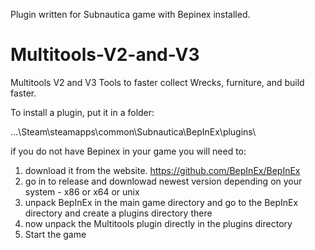 Plugin written for Subnautica game with Bepinex installed.

# Multitools-V2-and-V3

Multitools V2 and V3 Tools to faster collect Wrecks, furniture, and build faster.

To install a plugin, put it in a folder:

...\Steam\steamapps\common\Subnautica\BepInEx\plugins\

if you do not have Bepinex in your game you will need to:

1) download it from the website. https://github.com/BepInEx/BepInEx
2) go in to release and downlowad newest version depending on your system - x86 or x64 or unix 
3) unpack BepInEx in the main game directory and go to the BepInEx directory and create a plugins directory there
4) now unpack the Multitools plugin directly in the plugins directory
5) Start the game

